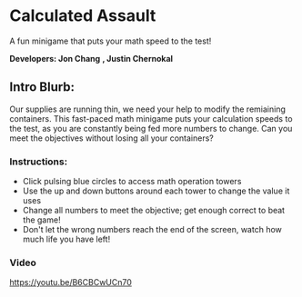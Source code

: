# **Calculated Assault**

A fun minigame that puts your math speed to the test!

**Developers: Jon Chang**
            **, Justin Chernokal**
            
## Intro Blurb:
Our supplies are running thin, we need your help to modify the remiaining containers. This fast-paced math minigame puts your calculation speeds to the test, as you are constantly being fed more numbers to change. Can you meet the objectives without losing all your containers?


### Instructions:
- Click pulsing blue circles to access math operation towers
- Use the up and down buttons around each tower to change the value it uses
- Change all numbers to meet the objective; get enough correct to beat the game!
- Don't let the wrong numbers reach the end of the screen, watch how much life you have left!

### Video

https://youtu.be/B6CBCwUCn70


